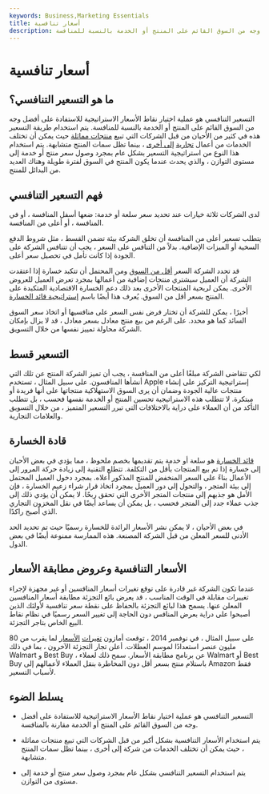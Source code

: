 ```yaml
---
keywords: Business,Marketing Essentials
title: أسعار تنافسية
description: التسعير التنافسي هو عملية اختيار نقاط الأسعار الاستراتيجية للاستفادة على أفضل وجه من السوق القائم على المنتج أو الخدمة بالنسبة للمنافسة.
---
```


# أسعار تنافسية
## ما هو التسعير التنافسي؟

التسعير التنافسي هو عملية اختيار نقاط الأسعار الاستراتيجية للاستفادة على أفضل وجه من السوق القائم على المنتج أو الخدمة بالنسبة للمنافسة. يتم استخدام طريقة التسعير هذه في كثير من الأحيان من قبل الشركات التي تبيع [منتجات مماثلة](/parity-product) حيث يمكن أن تختلف الخدمات من أعمال [تجارية](/btob) [إلى أخرى](/btob) ، بينما تظل سمات المنتج متشابهة. يتم استخدام هذا النوع من استراتيجية التسعير بشكل عام بمجرد وصول سعر منتج أو خدمة إلى مستوى التوازن ، والذي يحدث عندما يكون المنتج في السوق لفترة طويلة وهناك العديد من البدائل للمنتج.

## فهم التسعير التنافسي

لدى الشركات ثلاثة خيارات عند تحديد سعر سلعة أو خدمة: ضعها أسفل المنافسة ، أو في المنافسة ، أو أعلى من المنافسة.

يتطلب تسعير أعلى من المنافسة أن تخلق الشركة بيئة تضمن القسط ، مثل شروط الدفع السخية أو الميزات الإضافية. بدلاً من التنافس على السعر ، يجب أن تتنافس الشركة على الجودة إذا كانت تأمل في تحصيل سعر أعلى.

قد تحدد الشركة السعر [أقل من السوق](/belowthemarket) ومن المحتمل أن تتكبد خسارة إذا اعتقدت الشركة أن العميل سيشتري منتجات إضافية من أعمالها بمجرد تعرض العميل للعروض الأخرى. يمكن لربحية المنتجات الأخرى بعد ذلك دعم الخسارة الاقتصادية المتكبدة على المنتج بسعر أقل من السوق. يُعرف هذا أيضًا باسم [إستراتيجية قائد الخسارة](/lossleader).

أخيرًا ، يمكن للشركة أن تختار فرض نفس السعر على منافسيها أو اتخاذ سعر السوق السائد كما هو محدد. على الرغم من بيع منتج معادل بسعر معادل ، قد لا يزال بإمكان الشركة محاولة تمييز نفسها من خلال التسويق.

## التسعير قسط

لكي تتقاضى الشركة مبلغًا أعلى من المنافسة ، يجب أن تميز الشركة المنتج عن تلك التي أنشأها المنافسون. على سبيل المثال ، تستخدم Apple إستراتيجية التركيز على إنشاء منتجات عالية الجودة وضمان أن يرى السوق الاستهلاكية منتجاتها على أنها فريدة أو مبتكرة. لا تتطلب هذه الاستراتيجية تحسين المنتج أو الخدمة نفسها فحسب ، بل تتطلب التأكد من أن العملاء على دراية بالاختلافات التي تبرر التسعير المتميز ، من خلال التسويق والعلامات التجارية.

## قادة الخسارة

[قائد الخسارة](/lossleader) هو سلعة أو خدمة يتم تقديمها بخصم ملحوظ ، مما يؤدي في بعض الأحيان إلى خسارة إذا تم بيع المنتجات بأقل من التكلفة. تتطلع التقنية إلى زيادة حركة المرور إلى الأعمال بناءً على السعر المنخفض للمنتج المذكور أعلاه. بمجرد دخول العميل المحتمل إلى بيئة المتجر ، والتحول إلى دور العميل بمجرد اتخاذ قرار شراء زعيم الخسارة ، فإن الأمل هو جذبهم إلى منتجات المتجر الأخرى التي تحقق ربحًا. لا يمكن أن يؤدي ذلك إلى جذب عملاء جدد إلى المتجر فحسب ، بل يمكن أن يساعد أيضًا في نقل المخزون التجاري الذي أصبح راكدًا.

في بعض الأحيان ، لا يمكن نشر الأسعار الرائدة للخسارة رسميًا حيث تم تحديد الحد الأدنى للسعر المعلن من قبل الشركة المصنعة. هذه الممارسة ممنوعة أيضًا في بعض الدول.

## الأسعار التنافسية وعروض مطابقة الأسعار

عندما تكون الشركة غير قادرة على توقع تغيرات أسعار المنافسين أو غير مجهزة لإجراء تغييرات مقابلة في الوقت المناسب ، قد يعرض بائع التجزئة مطابقة أسعار المنافسين المعلن عنها. يسمح هذا لبائع التجزئة بالحفاظ على نقطة سعر تنافسية لأولئك الذين أصبحوا على دراية بعرض المنافس دون الحاجة إلى تغيير السعر رسميًا في نظام نقاط البيع الخاص بتاجر التجزئة.

على سبيل المثال ، في نوفمبر 2014 ، توقعت أمازون [تغيرات](/price-war) [الأسعار](/price-war) لما يقرب من 80 مليون عنصر استعدادًا لموسم العطلات. أعلن تجار التجزئة الآخرون ، بما في ذلك Walmart و Best Buy ، عن برنامج مطابقة الأسعار. سمح ذلك لعملاء Walmart أو Best Buy باستلام منتج بسعر أقل دون المخاطرة بنقل العملاء لأعمالهم إلى Amazon فقط لأسباب التسعير.

## يسلط الضوء

- التسعير التنافسي هو عملية اختيار نقاط الأسعار الاستراتيجية للاستفادة على أفضل وجه من السوق القائم على المنتج أو الخدمة مقارنة بالمنافسة.

- يتم استخدام الأسعار التنافسية بشكل أكبر من قبل الشركات التي تبيع منتجات مماثلة ، حيث يمكن أن تختلف الخدمات من شركة إلى أخرى ، بينما تظل سمات المنتج متشابهة.

- يتم استخدام التسعير التنافسي بشكل عام بمجرد وصول سعر منتج أو خدمة إلى مستوى من التوازن.

